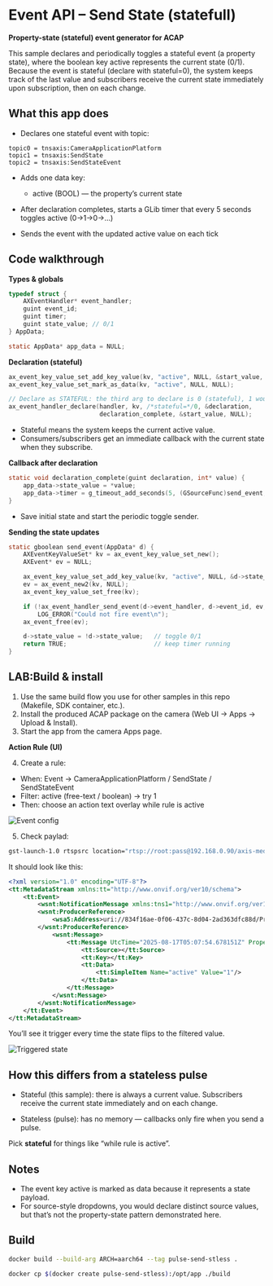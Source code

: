 # Event API – Send State (statefull)

**Property-state (stateful) event generator for ACAP**

This sample declares and periodically toggles a stateful event (a property state), where the boolean key active represents the current state (0/1). Because the event is stateful (declare with stateful=0), the system keeps track of the last value and subscribers receive the current state immediately upon subscription, then on each change.

## What this app does

- Declares one stateful event with topic:

```
topic0 = tnsaxis:CameraApplicationPlatform
topic1 = tnsaxis:SendState
topic2 = tnsaxis:SendStateEvent
```
- Adds one data key:

    - active (BOOL) — the property’s current state

- After declaration completes, starts a GLib timer that every 5 seconds toggles active (0→1→0→…)

- Sends the event with the updated active value on each tick

## Code walkthrough

**Types & globals**

```c
typedef struct {
    AXEventHandler* event_handler;
    guint event_id;
    guint timer;
    guint state_value; // 0/1
} AppData;

static AppData* app_data = NULL;
```

**Declaration (stateful)**

```c
ax_event_key_value_set_add_key_value(kv, "active", NULL, &start_value, AX_VALUE_TYPE_BOOL, NULL);
ax_event_key_value_set_mark_as_data(kv, "active", NULL, NULL);

// Declare as STATEFUL: the third arg to declare is 0 (stateful), 1 would be stateless
ax_event_handler_declare(handler, kv, /*stateful=*/0, &declaration,
                         declaration_complete, &start_value, NULL);

```

- Stateful means the system keeps the current active value.
- Consumers/subscribers get an immediate callback with the current state when they subscribe.

**Callback after declaration**

```c
static void declaration_complete(guint declaration, int* value) {
    app_data->state_value = *value;
    app_data->timer = g_timeout_add_seconds(5, (GSourceFunc)send_event, app_data);
}
```

- Save initial state and start the periodic toggle sender.

**Sending the state updates**

```c
static gboolean send_event(AppData* d) {
    AXEventKeyValueSet* kv = ax_event_key_value_set_new();
    AXEvent* ev = NULL;

    ax_event_key_value_set_add_key_value(kv, "active", NULL, &d->state_value, AX_VALUE_TYPE_BOOL, NULL);
    ev = ax_event_new2(kv, NULL);
    ax_event_key_value_set_free(kv);

    if (!ax_event_handler_send_event(d->event_handler, d->event_id, ev, NULL))
        LOG_ERROR("Could not fire event\n");
    ax_event_free(ev);

    d->state_value = !d->state_value;   // toggle 0/1
    return TRUE;                        // keep timer running
}
```


## LAB:Build & install

1. Use the same build flow you use for other samples in this repo (Makefile, SDK container, etc.).
2. Install the produced ACAP package on the camera (Web UI → Apps → Upload & Install).
3. Start the app from the camera Apps page.


**Action Rule (UI)**

4. Create a rule:

- When: Event → CameraApplicationPlatform / SendState / SendStateEvent
- Filter: active (free-text / boolean) → try 1
- Then: choose an action text overlay while rule is active

![Event config](./event_state_overlay.png)

5. Check paylad:

```bash
gst-launch-1.0 rtspsrc location="rtsp://root:pass@192.168.0.90/axis-media/media.amp?video=0&audio=0&event=on&eventtopic=axis:CameraApplicationPlatform/axis:SendState/axis:SendStateEvent" ! fdsink

```

It should look like this:

```xml
<?xml version="1.0" encoding="UTF-8"?>
<tt:MetadataStream xmlns:tt="http://www.onvif.org/ver10/schema">
    <tt:Event>
        <wsnt:NotificationMessage xmlns:tns1="http://www.onvif.org/ver10/topics" xmlns:tnsaxis="http://www.axis.com/2009/event/topics" xmlns:wsnt="http://docs.oasis-open.org/wsn/b-2" xmlns:wsa5="http://www.w3.org/2005/08/addressing"><wsnt:Topic Dialect="http://docs.oasis-open.org/wsn/t-1/TopicExpression/Simple">tnsaxis:CameraApplicationPlatform/SendState/SendStateEvent</wsnt:Topic>
        <wsnt:ProducerReference>
            <wsa5:Address>uri://834f16ae-0f06-437c-8d04-2ad363dfc88d/ProducerReference</wsa5:Address>
        </wsnt:ProducerReference>
            <wsnt:Message>
                <tt:Message UtcTime="2025-08-17T05:07:54.678151Z" PropertyOperation="Changed">
                    <tt:Source></tt:Source>
                    <tt:Key></tt:Key>
                    <tt:Data>
                        <tt:SimpleItem Name="active" Value="1"/>
                    </tt:Data>
                </tt:Message>
            </wsnt:Message>
        </wsnt:NotificationMessage>
    </tt:Event>
</tt:MetadataStream>
```

You’ll see it trigger every time the state flips to the filtered value.

![Triggered state](./alarm_overlay.png)

## How this differs from a stateless pulse

- Stateful (this sample): there is always a current value. Subscribers receive the current state immediately and on each change.

- Stateless (pulse): has no memory — callbacks only fire when you send a pulse.

Pick **stateful** for things like “while rule is active”.


## Notes

- The event key active is marked as data because it represents a state payload.
- For source-style dropdowns, you would declare distinct source values, but that’s not the property-state pattern demonstrated here.

## Build

```bash
docker build --build-arg ARCH=aarch64 --tag pulse-send-stless .
```

```bash
docker cp $(docker create pulse-send-stless):/opt/app ./build
```
